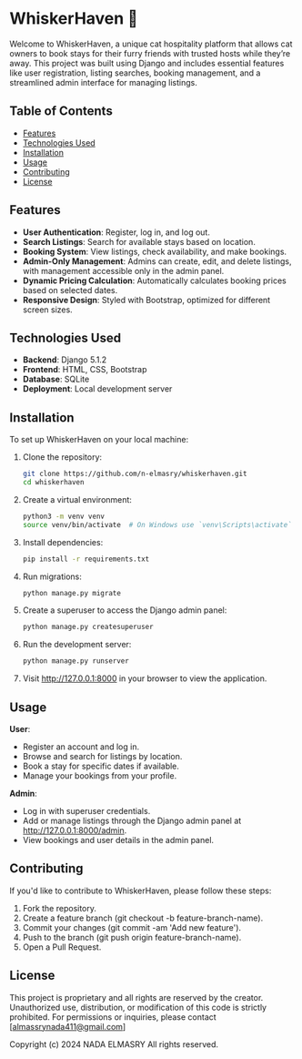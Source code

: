 # WhiskerHaven 🐾

Welcome to WhiskerHaven, a unique cat hospitality platform that allows cat owners to book stays for their furry friends with trusted hosts while they’re away. This project was built using Django and includes essential features like user registration, listing searches, booking management, and a streamlined admin interface for managing listings.

## Table of Contents
- [Features](#features)
- [Technologies Used](#technologies-used)
- [Installation](#installation)
- [Usage](#usage)
- [Contributing](#contributing)
- [License](#license)

## Features
- **User Authentication**: Register, log in, and log out.
- **Search Listings**: Search for available stays based on location.
- **Booking System**: View listings, check availability, and make bookings.
- **Admin-Only Management**: Admins can create, edit, and delete listings, with management accessible only in the admin panel.
- **Dynamic Pricing Calculation**: Automatically calculates booking prices based on selected dates.
- **Responsive Design**: Styled with Bootstrap, optimized for different screen sizes.

## Technologies Used
- **Backend**: Django 5.1.2
- **Frontend**: HTML, CSS, Bootstrap
- **Database**: SQLite
- **Deployment**: Local development server

## Installation
To set up WhiskerHaven on your local machine:

1. Clone the repository:
   ```bash
   git clone https://github.com/n-elmasry/whiskerhaven.git
   cd whiskerhaven

2. Create a virtual environment:
    ```bash
    python3 -m venv venv
    source venv/bin/activate  # On Windows use `venv\Scripts\activate`

3. Install dependencies:
    ```bash
    pip install -r requirements.txt

4. Run migrations:
    ```bash
    python manage.py migrate

5. Create a superuser to access the Django admin panel:
    ```bash
    python manage.py createsuperuser

6. Run the development server:
    ```bash
    python manage.py runserver

7. Visit http://127.0.0.1:8000 in your browser to view the application.


## Usage
**User**:
- Register an account and log in.
- Browse and search for listings by location.
- Book a stay for specific dates if available.
- Manage your bookings from your profile.

**Admin**:
- Log in with superuser credentials.
- Add or manage listings through the Django admin panel at http://127.0.0.1:8000/admin.
- View bookings and user details in the admin panel.


## Contributing
If you'd like to contribute to WhiskerHaven, please follow these steps:

1. Fork the repository.
2. Create a feature branch (git checkout -b feature-branch-name).
3. Commit your changes (git commit -am 'Add new feature').
4. Push to the branch (git push origin feature-branch-name).
5. Open a Pull Request.

## License

This project is proprietary and all rights are reserved by the creator. Unauthorized use, distribution, or modification of this code is strictly prohibited. For permissions or inquiries, please contact [almassrynada411@gmail.com]

Copyright (c) 2024 NADA ELMASRY
All rights reserved.
